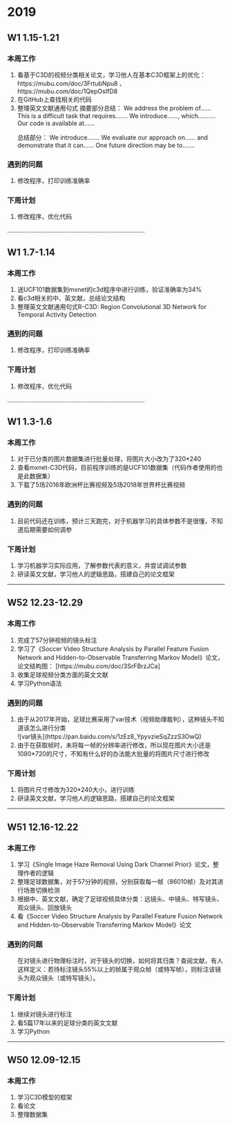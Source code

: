 # 2019
## W1 1.15-1.21
### 本周工作
<ol>
<li>看基于C3D的视频分类相关论文，学习他人在基本C3D框架上的优化：https://mubu.com/doc/3FrtubNpu8 、https://mubu.com/doc/1QepOsIfD8 </li>
<li>在GitHub上查找相关的代码</li>
<li>整理英文文献通用句式
 摘要部分总结：
We address the problem of……
 This is a difficult task that requires…….
We introduce……, which……….
Our code is available at……

总结部分：
We introduce…….
 We evaluate our approach on…… and demonstrate that it can……
One future direction may be to…….
</li>
</ol>

### 遇到的问题 
<ol>
<li>修改程序，打印训练准确率
</li>
</ol>

### 下周计划 
<ol>
<li>修改程序，优化代码</li>
</ol>

...............................................................................
## W1 1.7-1.14
### 本周工作
<ol>
<li>送UCF101数据集到mxnet的c3d程序中进行训练，验证准确率为34%</li>
<li>看c3d相关的中、英文献，总结论文结构</li>
<li>整理英文文献通用句式R-C3D: Region Convolutional 3D Network for Temporal Activity Detection</li>
</ol>

### 遇到的问题 
<ol>
<li>修改程序，打印训练准确率
</li>
</ol>

### 下周计划 
<ol>
<li>修改程序，优化代码</li>
</ol>

...............................................................................
## W1 1.3-1.6
### 本周工作
<ol>
<li>对于已分类的图片数据集进行批量处理，将图片大小改为了320*240</li>
<li>查看mxnet-C3D代码，目前程序训练的是UCF101数据集（代码作者使用的也是此数据集）</li>
<li>下载了5场2016年欧洲杯比赛视频及5场2018年世界杯比赛视频</li>
</ol>

### 遇到的问题 
<ol>
<li>目前代码还在训练，预计三天跑完，对于机器学习的具体参数不是很懂，不知道后期需要如何调参
</li>
</ol>

### 下周计划 
<ol>
<li>学习机器学习实际应用，了解参数代表的意义，并尝试调试参数</li>
<li>研读英文文献，学习他人的逻辑思路，搭建自己的论文框架</li>
</ol>

-------------------------------------------------------------


## W52 12.23-12.29
### 本周工作
<ol>
<li>完成了57分钟视频的镜头标注</li>
<li>学习了《Soccer Video Structure Analysis by Parallel Feature Fusion Network and Hidden-to-Observable Transferring Markov Model》论文，论文结构图： [https://mubu.com/doc/3SrFBrzJCa]</li>
<li>收集足球视频分类方面的英文文献</li>
<li>学习Python语法</li>
</ol>

### 遇到的问题 
<ol>
<li>由于从2017年开始，足球比赛采用了var技术（视频助理裁判），这种镜头不知道该怎么进行分类
</li>
![var镜头](https://pan.baidu.com/s/1zEz8_YpyvzieSqZzzS3OwQ)
<li>由于在获取帧时，未将每一帧的分辨率进行修改，所以现在图片大小还是1080*720的尺寸，不知有什么好的办法能大批量的将图片尺寸进行修改</li>
</ol>

### 下周计划 
<ol>
<li>将图片尺寸修改为320*240大小，进行训练</li>
<li>研读英文文献，学习他人的逻辑思路，搭建自己的论文框架</li>
</ol>

-------------------------------------------------------------


## W51 12.16-12.22
### 本周工作 
<ol>
<li>学习《Single Image Haze Removal Using Dark Channel Prior》论文，整理作者的逻辑</li>

<li>整理足球数据集，对于57分钟的视频，分别获取每一帧（86010帧）及对其进行场景切换检测</li>

<li>根据中、英文文献，确定了足球视频具体分类：远镜头、中镜头、特写镜头、观众镜头、回放镜头</li>

<li>看《Soccer Video Structure Analysis by Parallel Feature Fusion Network and Hidden-to-Observable Transferring Markov Model》论文</li>
</ol>

### 遇到的问题 
<ol>
 在对镜头进行物理标注时，对于镜头的切换，如何将其归类？查阅文献，有人这样定义：若待标注镜头55%以上的帧属于观众帧（或特写帧），则标注该镜头为观众镜头（或特写镜头）。
</ol>

### 下周计划 
<ol>
<li> 继续对镜头进行标注</li> 
<li> 看5篇17年以来的足球分类的英文文献</li>
<li> 学习Python</li>
</ol>

-------------------------------------------------------------
## W50 12.09-12.15
### 本周工作 
<ol>
<li> 学习C3D模型的框架 </li> 
<li> 看论文</li>
<li> 整理数据集</li>
</ol>
